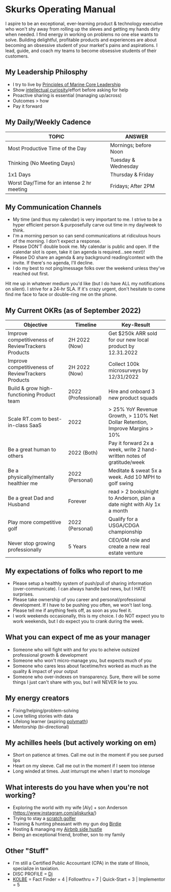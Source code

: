 # Skurks Operating Manual
I aspire to be an exceptional, ever-learning product & technology executive who won't shy away from rolling up the sleves and getting my hands dirty when needed. I find energy in working on problems no one else wants to solve. Building delightful, profitable products and experiences are about becoming an obsessive student of your market's pains and aspirations. I lead, guide, and coach my teams to become obsessive students of their customers.

## My Leadership Philosphy
* I try to live by [Principles of Marine Core Leadership](https://www.mcjrotc.marines.mil/About/Leadership-Principles/)
* Show [intellectual curiosity](https://www.forbes.com/sites/tomaspremuzic/2017/03/06/what-happens-when-leaders-lack-curiosity/#3cd906236b74)/effort before asking for help 
* Proactive sharing is essential (managing up/across)
* Outcomes > how
* Pay it forward

## My Daily/Weekly Cadence
TOPIC | ANSWER
----- | -----
Most Productive Time of the Day | Mornings; before Noon
Thinking (No Meeting Days) | Tuesday & Wednesday
1x1 Days | Thursday & Friday
Worst Day/Time for an intense 2 hr meeting | Fridays; After 2PM

## My Communication Channels
* My time (and thus my calendar) is very important to me. I strive to be a hyper efficient person & purposefully carve out time in my day/week to think. 
* I'm a morning person so can send communications at ridiculous hours of the morning. I don't expect a response.
* Please DON'T double book me. My calendar is public and open. If the calendar slot is open, take it (an agenda is required...see next)!
* Please DO share an agenda & any background reading/context with the invite. If there's no agenda, I'll decline.
* I do my best to not ping/message folks over the weekend unless they've reached out first.

Hit me up in whatever medium you'd like (but I do have ALL my notifications on silent). I strive for a 24-hr SLA. If it's crazy urgent, don't hesitate to come find me face to face or double-ring me on the phone.

## My Current OKRs (as of September 2022)

Objective | Timeline | Key-Result
----- | ----- | -----
Improve competitiveness of ReviewTrackers Products | 2H 2022 (Now) | Get $250k ARR sold for our new local product by 12.31.2022
Improve competitiveness of ReviewTrackers Products | 2H 2022 (Now) | Collect 100k microsurveys by 12/31/2022
Build & grow high-functioning Product team | 2022 (Professional) | Hire and onboard 3 new product squads
Scale RT.com to best-in-class SaaS | 2022 | > 25% YoY Revenue Growth, > 110% Net Dollar Retention, Improve Margins > 10%
Be a great human to others | 2022 (Both) | Pay it forward 2x a week, write 2 hand-written notes of gratitude/week 
Be a physically/mentally healthier me | 2022 (Personal) | Meditate & sweat 5x a week. Add 10 MPH to golf swing
Be a great Dad and Husband | Forever | read > 2 books/night to Anderson, plan a date night with Aly 1x a month
Play more competitive golf | 2022 (Personal) | Qualify for a USGA/CDGA championship 
Never stop growing professionally | 5 Years | CEO/GM role and create a new real estate venture

## My expectations of folks who report to me
* Please setup a healthly system of push/pull of sharing information (over-communicate). I can always handle bad news, but I HATE surprises.
* Please take ownership of you career and personal/professional development. If I have to be pushing you often, we won't last long.
* Please tell me if anything feels off, as soon as you feel it.
* I work weekends occasionally, this is my choice. I do NOT expect you to work weekends, but I do expect you to crank during the week. 

## What you can expect of me as your manager
* Someone who will fight with and for you to acheive outsized professional growth & development
* Someone who won't micro-manage you, but expects much of you
* Someone who cares less about facetime/hrs worked as much as the quality & impact of your output
* Someone who over-indexes on transparency. Sure, there will be some things I just can't share with you, but I will NEVER lie to you. 

## My energy creators
* Fixing/helping/problem-solving
* Love telling stories with data
* Lifelong learner (aspiring [polymath](https://en.wikipedia.org/wiki/Polymath))
* Mentorship (bi-directional)

## My achilles heels (but actively working on em)
* Short on patience at times. Call me out in the moment if you see pursed lips
* Heart on my sleeve. Call me out in the moment if I seem too intense
* Long winded at times. Just inturrupt me when I start to monologe 

## What interests do you have when you're not working?
* Exploring the world with my wife [Aly] + son Anderson (https://www.instagram.com/aljskurka/)
* Trying to stay a [scratch golfer](https://www.cdga.org/peer.asp?cmd=view&uid=6383196&id=)
* Training & hunting pheasant with my gun dog [Birdie](https://www.instagram.com/birdielegriff/)
* Hosting & managing my [Airbnb side hustle](https://www.airbnb.com/rooms/6229085)
* Being an exceptional friend, brother, son to my family

## Other "Stuff"
* I'm still a Certified Public Accountant (CPA) in the state of Illinois, specialize in taxiation.
* DISC PROFILE = [Di](https://www.crystalknows.com/disc/di-id-personality-type)
* [KOLBE](http://paulkortman.com/2013/11/19/laymens-guide-kolbe-score/) = Fact Finder = 4  | Followthru = 7  | Quick-Start = 3 | Implementor = 5
